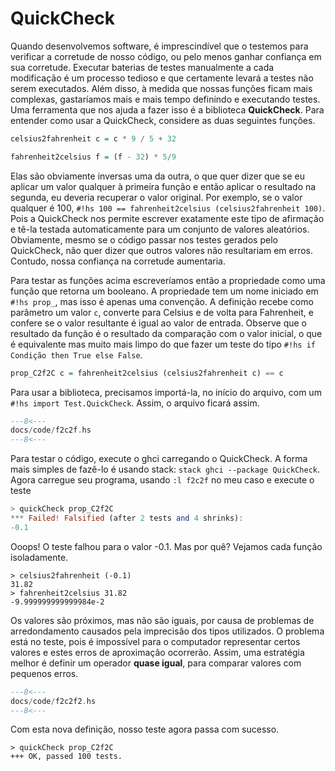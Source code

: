 # QuickCheck

Quando desenvolvemos software, é imprescindível que o testemos para verificar a corretude de nosso código, ou pelo menos ganhar confiança em sua corretude.
Executar baterias de testes manualmente a cada modificação é um processo tedioso e que certamente levará a testes não serem executados.
Além disso, à medida que nossas funções ficam mais complexas, gastaríamos mais e mais tempo definindo e executando testes.
Uma ferramenta que nos ajuda a fazer isso é a biblioteca **QuickCheck**.
Para entender como usar a QuickCheck, considere as duas seguintes funções.

```hs
celsius2fahrenheit c = c * 9 / 5 + 32 

fahrenheit2celsius f = (f - 32) * 5/9
```

Elas são obviamente inversas uma da outra, o que quer dizer que se eu aplicar um valor qualquer à primeira função e então aplicar o resultado na segunda, eu deveria recuperar o valor original.
Por exemplo, se o valor qualquer é 100, `#!hs 100 == fahrenheit2celsius (celsius2fahrenheit 100)`.
Pois a QuickCheck nos permite escrever exatamente este tipo de afirmação e tê-la testada automaticamente para um conjunto de valores aleatórios. 
Obviamente, mesmo se o código passar nos testes gerados pelo QuickCheck, não quer dizer que outros valores não resultariam em erros.
Contudo, nossa confiança na corretude aumentaria.

Para testar as funções acima escreveríamos então a propriedade como uma função que retorna um booleano.
A propriedade tem um nome iniciado em `#!hs prop_`, mas isso é apenas uma convenção.
A definição recebe como parâmetro um valor `c`, converte para Celsius e de volta para Fahrenheit, e confere se o valor resultante é igual ao valor de entrada.
Observe que o resultado da função é o resultado da comparação com o valor inicial, o que é equivalente mas muito mais limpo do que fazer um teste do tipo `#!hs if Condição then True else False`.

```hs 
prop_C2f2C c = fahrenheit2celsius (celsius2fahrenheit c) == c
```

Para usar a biblioteca, precisamos importá-la, no início do arquivo, com um `#!hs import Test.QuickCheck`.
Assim, o arquivo ficará assim.

```hs 
---8<---
docs/code/f2c2f.hs
---8<---
```

Para testar o código, execute o ghci carregando o QuickCheck. A forma mais simples de fazê-lo é usando stack: `stack ghci --package QuickCheck`.
Agora carregue seu programa,  usando `:l f2c2f` no meu caso e execute o teste

```hs
> quickCheck prop_C2f2C
*** Failed! Falsified (after 2 tests and 4 shrinks):
-0.1
```

Ooops! O teste falhou para o valor -0.1. Mas por quê? Vejamos cada função isoladamente.

```
> celsius2fahrenheit (-0.1)
31.82
> fahrenheit2celsius 31.82
-9.999999999999984e-2
```

Os valores são próximos, mas não são iguais, por causa de problemas de arredondamento causados pela imprecisão dos tipos utilizados.
O problema está no teste, pois é impossível para o computador representar certos valores e estes erros de aproximação ocorrerão.
Assim, uma estratégia melhor é definir um operador **quase igual**, para comparar valores com pequenos erros.

```hs 
---8<---
docs/code/f2c2f2.hs
---8<---
```

Com esta nova definição, nosso teste agora passa com sucesso.

```
> quickCheck prop_C2f2C
+++ OK, passed 100 tests.
```